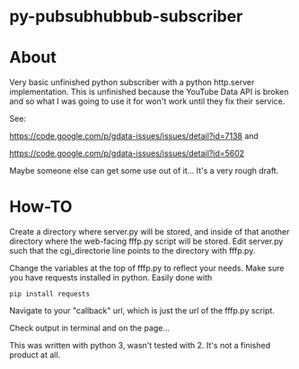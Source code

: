 # py-pubsubhubbub-subscriber

# About
Very basic unfinished python subscriber with a python http.server
implementation. This is unfinished because the YouTube Data API is 
broken and so what I was going to use it for won't work until they
fix their service. 

See: 

https://code.google.com/p/gdata-issues/issues/detail?id=7138 and

https://code.google.com/p/gdata-issues/issues/detail?id=5602


Maybe someone else can get some use out of it... It's a very rough draft. 

# How-TO

Create a directory where server.py will be stored, and inside of that
another directory where the web-facing fffp.py script will be stored. 
Edit server.py such that the cgi_directorie line points to the directory
with fffp.py.

Change the variables at the top of fffp.py to reflect your needs.
Make sure you have requests installed in python. Easily done with 

    pip install requests
    

Navigate to your "callback" url, which is just the url of the fffp.py script.

Check output in terminal and on the page...  

This was written with python 3, wasn't tested with 2. It's not a finished
product at all. 
